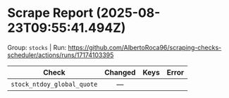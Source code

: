 # Scrape Report (2025-08-23T09:55:41.494Z)

Group: `stocks`  |  Run: https://github.com/AlbertoRoca96/scraping-checks-scheduler/actions/runs/17174103395

| Check | Changed | Keys | Error |
|---|:---:|:--|:--|
| `stock_ntdoy_global_quote` | — |  |  |
